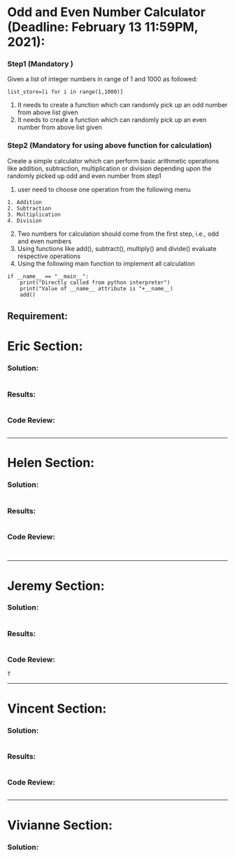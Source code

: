 # Odd and Even Number Calculator (Deadline: February 13 11:59PM, 2021):

### Step1 (Mandatory )
Given a list of integer numbers in range of 1 and 1000 as followed:
```
list_store=[i for i in range(1,1000)]
```
1. It needs to create a function which can randomly pick up an odd 
   number from above list given
2. It needs to create a function which can randomly pick up an even 
   number from above list given

### Step2 (Mandatory for using above function for calculation)
Create a simple calculator which can perform basic arithmetic operations 
like addition, subtraction, multiplication or division depending upon the
randomly picked up odd and even number from step1
1. user need to choose one operation from the following menu
```
1. Addition
2. Subtraction
3. Multiplication
4. Division   
```
2. Two numbers for calculation should come from the first step, i.e., odd and even numbers
3. Using functions like add(), subtract(), multiply() and divide() evaluate respective operations
4. Using the following main function to implement all calculation
```
if __name__ == "__main__":
	print("Directly called from python interpreter")
	print("Value of __name__ attribute is "+__name__)
	add()
```

## Requirement:


# Eric Section:
### Solution:
```

```
### Results:
```

```
### Code Review: 
```

```
----
# Helen Section:
### Solution:
```

```
### Results:
```

```
### Code Review: 
```
 
```
----
# Jeremy Section:
### Solution:
```

```
### Results:
```

```
### Code Review: 
```
T
```
----
# Vincent Section:
### Solution:
```

```
### Results:
```

```
### Code Review: 
```

```
----
# Vivianne Section:

### Solution:
```